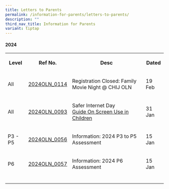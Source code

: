 ```yaml
---
title: Letters to Parents
permalink: /information-for-parents/letters-to-parents/
description: ""
third_nav_title: Information for Parents
variant: tiptap
---
```

<h4><strong>2024</strong></h4>
<table>
<tbody>
<tr>
<th rowspan="1" colspan="1">
<p>Level</p>
</th>
<th rowspan="1" colspan="1">
<p>Ref No.</p>
</th>
<th rowspan="1" colspan="1">
<p>Desc</p>
</th>
<th rowspan="1" colspan="1">
<p>Dated</p>
</th>
</tr>
<tr>
<td rowspan="1" colspan="1">
<p>All</p>
</td>
<td rowspan="1" colspan="1">
<p><a href="/files/2024PGLetters/2024OLN_0114___Registration_Closed___Family_Movie_Night__CHIJ_OLN.pdf" rel="noopener noreferrer nofollow" target="_blank">2024OLN_0114</a>
</p>
</td>
<td rowspan="1" colspan="1">
<p>Registration Closed: Family Movie Night @ CHIJ OLN</p>
</td>
<td rowspan="1" colspan="1">
<p>19 Feb</p>
</td>
</tr>
<tr>
<td rowspan="1" colspan="1">
<p>All</p>
</td>
<td rowspan="1" colspan="1">
<p><a href="/files/2024PGLetters/2024OLN_0093___Safer_Internet_Day_Letter_to_Parents__1_.pdf" rel="noopener noreferrer nofollow" target="_blank">2024OLN_0093</a>
</p>
</td>
<td rowspan="1" colspan="1">
<p>Safer Internet Day
<br><a href="/files/2024PGLetters/2024OLN_0093A___Guidance_On_Screen_Use_in_Children.pdf" rel="noopener noreferrer nofollow" target="_blank">Guide On Screen Use in Children</a>
</p>
</td>
<td rowspan="1" colspan="1">
<p>31 Jan</p>
</td>
</tr>
<tr>
<td rowspan="1" colspan="1">
<p>P3 - P5</p>
</td>
<td rowspan="1" colspan="1">
<p><a href="/files/2024PGLetters/2024OLN_0056___2024_P3_to_P5_Letter_on_Assessment__4_.pdf" rel="noopener noreferrer nofollow" target="_blank">2024OLN_0056</a>
</p>
</td>
<td rowspan="1" colspan="1">
<p>Information: 2024 P3 to P5 Assessment</p>
</td>
<td rowspan="1" colspan="1">
<p>15 Jan</p>
</td>
</tr>
<tr>
<td rowspan="1" colspan="1">
<p>P6</p>
</td>
<td rowspan="1" colspan="1">
<p><a href="/files/2024PGLetters/2024OLN_0057___2024_P6_Letter_on_Assessment__2_.pdf" rel="noopener noreferrer nofollow" target="_blank">2024OLN_0057</a>
</p>
</td>
<td rowspan="1" colspan="1">
<p>Information: 2024 P6 Assessment</p>
</td>
<td rowspan="1" colspan="1">
<p>15 Jan</p>
</td>
</tr>
<tr>
<td rowspan="1" colspan="1">
<p></p>
</td>
<td rowspan="1" colspan="1">
<p></p>
</td>
<td rowspan="1" colspan="1">
<p></p>
</td>
<td rowspan="1" colspan="1">
<p></p>
</td>
</tr>
</tbody>
</table>
<p></p>